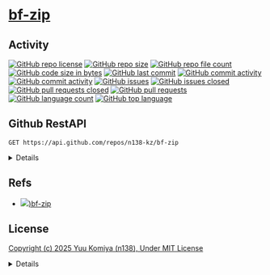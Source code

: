 # [bf-zip](https://github.com/n138-kz/bf-zip)

## Activity

[![GitHub repo license](https://img.shields.io/github/license/n138-kz/bf-zip)](/LICENSE)
[![GitHub repo size](https://img.shields.io/github/repo-size/n138-kz/bf-zip)](/../../)
[![GitHub repo file count](https://img.shields.io/github/directory-file-count/n138-kz/bf-zip)](/../../)
[![GitHub code size in bytes](https://img.shields.io/github/languages/code-size/n138-kz/bf-zip)](/../../)
[![GitHub last commit](https://img.shields.io/github/last-commit/n138-kz/bf-zip)](/../../commits)
[![GitHub commit activity](https://img.shields.io/github/commit-activity/w/n138-kz/bf-zip)](/../../commits)
[![GitHub commit activity](https://img.shields.io/github/commit-activity/t/n138-kz/bf-zip)](/../../commits)
[![GitHub issues](https://img.shields.io/github/issues/n138-kz/bf-zip)](/../../issues)
[![GitHub issues closed](https://img.shields.io/github/issues-closed/n138-kz/bf-zip)](/../../issues)
[![GitHub pull requests closed](https://img.shields.io/github/issues-pr-closed/n138-kz/bf-zip)](/../../pulls)
[![GitHub pull requests](https://img.shields.io/github/issues-pr/n138-kz/bf-zip)](/../../pulls)
[![GitHub language count](https://img.shields.io/github/languages/count/n138-kz/bf-zip)](/../../)
[![GitHub top language](https://img.shields.io/github/languages/top/n138-kz/bf-zip)](/../../)

## Github RestAPI

```http
GET https://api.github.com/repos/n138-kz/bf-zip
```

<details>

  [n138-kz/bf-zip](https://api.github.com/repos/n138-kz/bf-zip) (Public repos only)
  
</details>

## Refs

- [![](https://www.google.com/s2/favicons?size=64&domain=https://github.com))bf-zip](https://github.com/n138-kz/bf-zip/)

## License

[Copyright (c) 2025 Yuu Komiya (n138), Under MIT License](LICENSE)  

<details>

[MIT_License | wikipedia](https://ja.wikipedia.org/wiki/MIT_License)

[The MIT License](https://opensource.org/license/mit/)
> [n138-kz/*](./) is licensed under the `MIT License`.  
>
> Permission is hereby granted, free of charge, to any person obtaining a copy of this software and associated documentation files (the “Software”), to deal in the Software without restriction, including without limitation the rights to use, copy, modify, merge, publish, distribute, sublicense, and/or sell copies of the Software, and to permit persons to whom the Software is furnished to do so, subject to the following conditions:
>
> `Copyright <YEAR> <COPYRIGHT HOLDER>`
> 
> The above copyright notice and this permission notice shall be included in all copies or substantial portions of the Software.
> 
> THE SOFTWARE IS PROVIDED “AS IS”, WITHOUT WARRANTY OF ANY KIND, EXPRESS OR IMPLIED, INCLUDING BUT NOT LIMITED TO THE WARRANTIES OF MERCHANTABILITY, FITNESS FOR A PARTICULAR PURPOSE AND NONINFRINGEMENT. IN NO EVENT SHALL THE AUTHORS OR COPYRIGHT HOLDERS BE LIABLE FOR ANY CLAIM, DAMAGES OR OTHER LIABILITY, WHETHER IN AN ACTION OF CONTRACT, TORT OR OTHERWISE, ARISING FROM, OUT OF OR IN CONNECTION WITH THE SOFTWARE OR THE USE OR OTHER DEALINGS IN THE SOFTWARE.

[The MIT License](https://opensource.org/license/mit/)
> [n138-kz/*](./) は、MIT ライセンスに基づいてライセンスされています。  
> 以下に定める条件に従い、本ソフトウェアおよび関連文書のファイル（以下「ソフトウェア」）の複製を取得するすべての人に対し、ソフトウェアを無制限に扱うことを無償で許可します。これには、ソフトウェアの複製を使用、複写、変更、結合、掲載、頒布、サブライセンス、および/または販売する権利、およびソフトウェアを提供する相手に同じことを許可する権利も無制限に含まれます。  
>
> `Copyright (c) <著作権発生年> <著作権保持者名>`
> 
> 上記の著作権表示および本許諾表示を、ソフトウェアのすべての複製または重要な部分に記載するものとします。
>
> ソフトウェアは「現状のまま」で、明示であるか暗黙であるかを問わず、何らの保証もなく提供されます。ここでいう保証とは、商品性、特定の目的への適合性、および権利非侵害についての保証も含みますが、それに限定されるものではありません。
> 作者または著作権者は、契約行為、不法行為、またはそれ以外であろうと、ソフトウェアに起因または関連し、あるいはソフトウェアの使用またはその他の扱いによって生じる一切の請求、損害、その他の義務について何らの責任も負わないものとします。

### Permissions / 許可
- Commercial use / 商用利用
- Modification / 改変
- Distribution / 再配布
- Private use / 私的使用 

### Limitations / 制限事項
- Liability / 発生した問題に責任を負わない
- Warranty / 無保証

</details>
